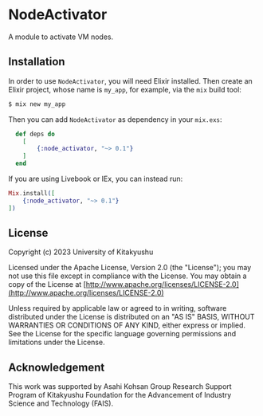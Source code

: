 # NodeActivator

<!-- MODULEDOC -->
A module to activate VM nodes.
<!-- MODULEDOC -->

## Installation

In order to use `NodeActivator`, you will need Elixir installed. Then create an Elixir project, whose name is `my_app`, for example, via the `mix` build tool:

```sh
$ mix new my_app
```

Then you can add `NodeActivator` as dependency in your `mix.exs`:

```elixir
  def deps do
    [
        {:node_activator, "~> 0.1"}
    ]
  end
```

If you are using Livebook or IEx, you can instead run:

```elixir
Mix.install([
    {:node_activator, "~> 0.1"}
])
```

## License

Copyright (c) 2023 University of Kitakyushu

Licensed under the Apache License, Version 2.0 (the "License");
you may not use this file except in compliance with the License.
You may obtain a copy of the License at [http://www.apache.org/licenses/LICENSE-2.0](http://www.apache.org/licenses/LICENSE-2.0)

Unless required by applicable law or agreed to in writing, software
distributed under the License is distributed on an "AS IS" BASIS,
WITHOUT WARRANTIES OR CONDITIONS OF ANY KIND, either express or implied.
See the License for the specific language governing permissions and
limitations under the License.

## Acknowledgement

This work was supported by Asahi Kohsan Group Research Support Program of Kitakyushu Foundation for the Advancement of Industry Science and Technology (FAIS).

